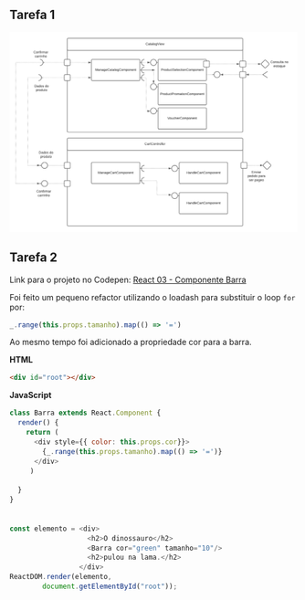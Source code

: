 ## Tarefa 1

![Diagrama de Subcomponentes](images/diagrama-subcomponentes.png)

## Tarefa 2
Link para o projeto no Codepen: [React 03 - Componente Barra](https://codepen.io/pmellingimenes-the-animator/pen/PoGWJrM)

Foi feito um pequeno refactor utilizando o loadash para substituir o loop `for` por:
```javascript
_.range(this.props.tamanho).map(() => '=')
```
Ao mesmo tempo foi adicionado a propriedade cor para a barra.

**HTML**
~~~html
<div id="root"></div>
~~~

**JavaScript**
~~~javascript
class Barra extends React.Component {
  render() {
    return (
      <div style={{ color: this.props.cor}}>
        {_.range(this.props.tamanho).map(() => '=')}
      </div>
     )

  }
}


const elemento = <div>
                   <h2>O dinossauro</h2>
                   <Barra cor="green" tamanho="10"/>
                   <h2>pulou na lama.</h2>
                 </div>
ReactDOM.render(elemento,
        document.getElementById("root"));


~~~

